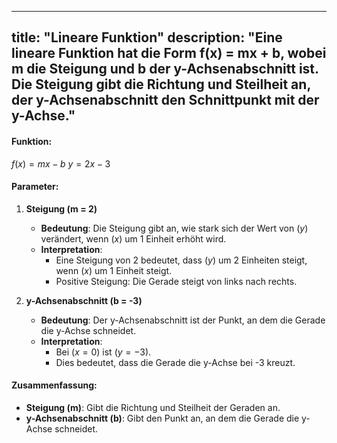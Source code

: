
---
title: "Lineare Funktion"
description: "Eine lineare Funktion hat die Form f(x) = mx + b, wobei m die Steigung und b der y-Achsenabschnitt ist. Die Steigung gibt die Richtung und Steilheit an, der y-Achsenabschnitt den Schnittpunkt mit der y-Achse."
---

#### Funktion: 
$f(x) = mx-b$
$y = 2x - 3$

#### Parameter:

1. **Steigung (m = 2)**
   - **Bedeutung**: Die Steigung gibt an, wie stark sich der Wert von $( y )$ verändert, wenn $( x )$ um 1 Einheit erhöht wird.
   - **Interpretation**: 
     - Eine Steigung von 2 bedeutet, dass $( y )$ um 2 Einheiten steigt, wenn $( x )$ um 1 Einheit steigt.
     - Positive Steigung: Die Gerade steigt von links nach rechts.

2. **y-Achsenabschnitt (b = -3)**
   - **Bedeutung**: Der y-Achsenabschnitt ist der Punkt, an dem die Gerade die y-Achse schneidet.
   - **Interpretation**: 
     - Bei $( x = 0 )$ ist $( y = -3 )$.
     - Dies bedeutet, dass die Gerade die y-Achse bei -3 kreuzt.

#### Zusammenfassung:
- **Steigung (m)**: Gibt die Richtung und Steilheit der Geraden an.
- **y-Achsenabschnitt (b)**: Gibt den Punkt an, an dem die Gerade die y-Achse schneidet.
